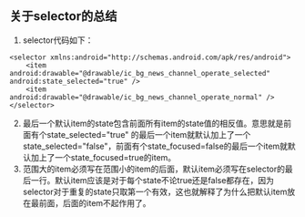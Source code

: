 ## 关于selector的总结

1. selector代码如下：
```
<selector xmlns:android="http://schemas.android.com/apk/res/android">
    <item android:drawable="@drawable/ic_bg_news_channel_operate_selected" android:state_selected="true" />
    <item android:drawable="@drawable/ic_bg_news_channel_operate_normal" />
</selector>
```
2. 最后一个默认item的state包含前面所有item的state值的相反值。意思就是前面有个state_selected="true" 的最后一个item就默认加上了一个state_selected="false"，前面有个state_focused=false的最后一个item就默认加上了一个state_focused=true的item。
3. 范围大的item必须写在范围小的item的后面，默认item必须写在selector的最后一行。默认item应该是对于每个state不论true还是false都存在，因为selector对于重复的state只取第一个有效，这也就解释了为什么把默认item放在最前面，后面的item不起作用了。

